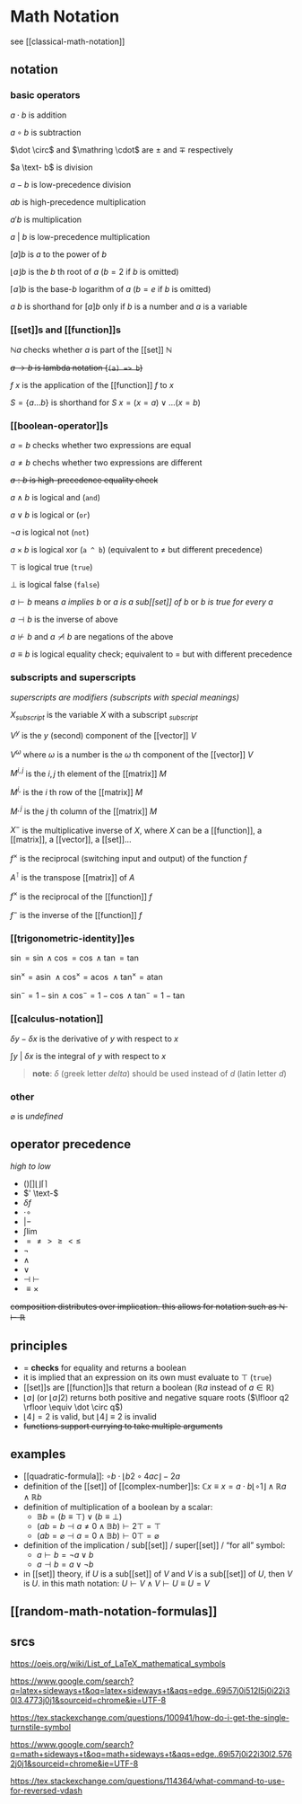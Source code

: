 # Math Notation

see [[classical-math-notation]]

## notation

### basic operators

$a \cdot b$ is addition

$a \circ b$ is subtraction

$\dot \circ$ and $\mathring \cdot$ are $\pm$ and $\mp$ respectively

$a \text- b$ is division

$a - b$ is low-precedence division

$ab$ is high-precedence multiplication

$a ' b$ is multiplication

$a\ |\ b$ is low-precedence multiplication

$[a] b$ is $a$ to the power of $b$

$\lfloor a \rfloor b$ is the $b$ th root of $a$ ($b = 2$ if $b$ is omitted)

$\lceil a \rceil b$ is the base-$b$ logarithm of $a$ ($b = e$ if $b$ is omitted)

$a\ b$ is shorthand for $[a] b$ only if $b$ is a number and $a$ is a variable

### [[set]]s and [[function]]s

$\mathbb N a$ checks whether $a$ is part of the [[set]] $\mathbb N$

~~$a \to b$ is lambda notation (`(a) => b`)~~

$f\ x$ is the application of the [[function]] $f$ to $x$

$S = \{a \dots b\}$ is shorthand for $S\ x = (x = a) \lor \dots (x = b)$

### [[boolean-operator]]s

$a = b$ checks whether two expressions are equal

$a \ne b$ chechs whether two expressions are different

~~$a : b$ is high-precedence equality check~~

$a \land b$ is logical and (`and`)

$a \lor b$ is logical or (`or`)

$\neg a$ is logical not (`not`)

$a \times b$ is logical xor (`a ^ b`) (equivalent to $\ne$ but different precedence)

$\top$ is logical true (`true`)

$\bot$ is logical false (`false`)

$a \vdash b$ means _a implies b_ or _a is a sub[[set]] of b_ or _b is true for every a_

$a \dashv b$ is the inverse of above

$a \not \vdash b$ and $a \not \dashv b$ are negations of the above

$a \equiv b$ is logical equality check; equivalent to $=$ but with different precedence

### subscripts and superscripts

_superscripts are modifiers (subscripts with special meanings)_

$X_{subscript}$ is the variable $X$ with a subscript $_{subscript}$

$V^y$ is the $y$ (second) component of the [[vector]] $V$

$V^\omega$ where $\omega$ is a number is the $\omega$ th component of the [[vector]] $V$

$M^{i, j}$ is the $i, j$ th element of the [[matrix]] $M$

$M^{i,}$ is the $i$ th row of the [[matrix]] $M$

$M^{, j}$ is the $j$ th column of the [[matrix]] $M$

$X^-$ is the multiplicative inverse of $X$, where $X$ can be a [[function]], a [[matrix]], a [[vector]], a [[set]]...

$f^\times$ is the reciprocal (switching input and output) of the function $f$

$A^\intercal$ is the transpose [[matrix]] of $A$

$f^\times$ is the reciprocal of the [[function]] $f$

$f^-$ is the inverse of the [[function]] $f$

### [[trigonometric-identity]]es

$\sin = \sin \land \cos = \cos \land \tan = \tan$

$\sin^\times = \text{asin } \land \cos^\times = \text{acos } \land \tan^\times = \text{atan }$

$\sin^- = 1 - \sin \land \cos^- = 1 - \cos \land \tan^- = 1 - \tan$

### [[calculus-notation]]

$\delta y - \delta x$ is the derivative of $y$ with respect to $x$

$\int y\ |\ \delta x$ is the integral of $y$ with respect to $x$

> **note**: $\delta$ (greek letter _delta_) should be used instead of $d$ (latin letter _d_)

### other

$\varnothing$ is _undefined_

## operator precedence

_high to low_

- $() [] \lfloor\rfloor \lceil\rceil$
- $' \text-$
- $\delta f$
- $\cdot \circ$
- $| -$
- $\int \lim$
- $=\ne\gt\ge\lt\le$
- $\lnot$
- $\land$
- $\lor$
- $\dashv\ \vdash$
- $\equiv \times$

~~composition distributes over implication. this allows for notation such as $\mathbb N \vdash \mathbb R$~~

## principles

- $=$ **checks** for equality and returns a boolean
- it is implied that an expression on its own must evaluate to $\top$ (`true`)
- [[set]]s are [[function]]s that return a boolean ($\mathbb R a$ instead of $a \in \mathbb R$)
- $\lfloor a \rfloor$ (or $\lfloor a \rfloor 2$) returns both positive and negative square roots ($\lfloor q2 \rfloor \equiv \dot \circ q$)
- $\lfloor 4 \rfloor = 2$ is valid, but $\lfloor 4 \rfloor \equiv 2$ is invalid
- ~~functions support currying to take multiple arguments~~

## examples

- [[quadratic-formula]]: $\circ b \cdot \lfloor b2 \circ 4ac \rfloor - 2a$
- definition of the [[set]] of [[complex-number]]s: $\mathbb C x \equiv x = a \cdot b\lfloor \circ 1 \rfloor \land \mathbb R a \land \mathbb R b$
- definition of multiplication of a boolean by a scalar:
  - $\mathbb B b = (b \equiv \top) \lor (b \equiv \bot)$
  - $(ab = b \dashv a \ne 0 \land \mathbb Bb) \vdash 2\top = \top$
  - $(ab = \varnothing \dashv a = 0 \land \mathbb Bb) \vdash 0\top = \varnothing$
- definition of the implication / sub[[set]] / super[[set]] / “for all” symbol:
  - $a \vdash b = \lnot a \lor b$
  - $a \dashv b = a \lor \lnot b$
- in [[set]] theory, if $U$ is a sub[[set]] of $V$ and $V$ is a sub[[set]] of $U$, then $V$ is $U$. in this math notation: $U \vdash V \land V \vdash U \equiv U = V$

## [[random-math-notation-formulas]]

## srcs

<https://oeis.org/wiki/List_of_LaTeX_mathematical_symbols>

<https://www.google.com/search?q=latex+sideways+t&oq=latex+sideways+t&aqs=edge..69i57j0i512l5j0i22i30l3.4773j0j1&sourceid=chrome&ie=UTF-8>

<https://tex.stackexchange.com/questions/100941/how-do-i-get-the-single-turnstile-symbol>

<https://www.google.com/search?q=math+sideways+t&oq=math+sideways+t&aqs=edge..69i57j0i22i30l2.5762j0j1&sourceid=chrome&ie=UTF-8>

<https://tex.stackexchange.com/questions/114364/what-command-to-use-for-reversed-vdash>
